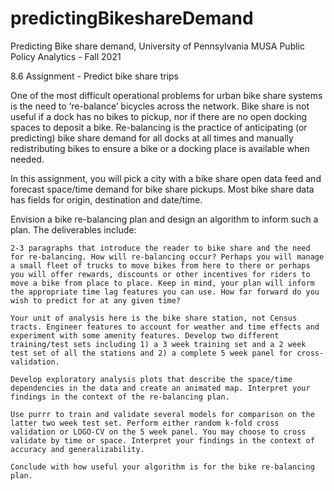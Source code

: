# predictingBikeshareDemand
Predicting Bike share demand, University of Pennsylvania MUSA Public Policy Analytics - Fall 2021



8.6 Assignment - Predict bike share trips

One of the most difficult operational problems for urban bike share systems is the need to ‘re-balance’ bicycles across the network. Bike share is not useful if a dock has no bikes to pickup, nor if there are no open docking spaces to deposit a bike. Re-balancing is the practice of anticipating (or predicting) bike share demand for all docks at all times and manually redistributing bikes to ensure a bike or a docking place is available when needed.

In this assignment, you will pick a city with a bike share open data feed and forecast space/time demand for bike share pickups. Most bike share data has fields for origin, destination and date/time.

Envision a bike re-balancing plan and design an algorithm to inform such a plan. The deliverables include:

    2-3 paragraphs that introduce the reader to bike share and the need for re-balancing. How will re-balancing occur? Perhaps you will manage a small fleet of trucks to move bikes from here to there or perhaps you will offer rewards, discounts or other incentives for riders to move a bike from place to place. Keep in mind, your plan will inform the appropriate time lag features you can use. How far forward do you wish to predict for at any given time?

    Your unit of analysis here is the bike share station, not Census tracts. Engineer features to account for weather and time effects and experiment with some amenity features. Develop two different training/test sets including 1) a 3 week training set and a 2 week test set of all the stations and 2) a complete 5 week panel for cross-validation.

    Develop exploratory analysis plots that describe the space/time dependencies in the data and create an animated map. Interpret your findings in the context of the re-balancing plan.

    Use purrr to train and validate several models for comparison on the latter two week test set. Perform either random k-fold cross validation or LOGO-CV on the 5 week panel. You may choose to cross validate by time or space. Interpret your findings in the context of accuracy and generalizability.

    Conclude with how useful your algorithm is for the bike re-balancing plan.

